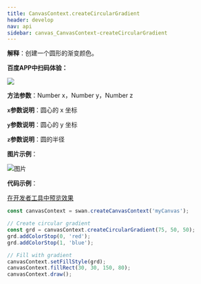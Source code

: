 ```yaml
---
title: CanvasContext.createCircularGradient
header: develop
nav: api
sidebar: canvas_CanvasContext-createCircularGradient
---
```

  

**解释**：创建一个圆形的渐变颜色。

**百度APP中扫码体验：**

<img src="https://b.bdstatic.com/miniapp/assets/images/doc_demo/pages_createCanvasContext.png"  class="demo-qrcode-image" />

**方法参数**：Number x，Number y，Number z

**`x`参数说明**：圆心的 x 坐标

**`y`参数说明**：圆心的 y 坐标

**`z`参数说明**：圆的半径

**图片示例**：

![图片](../../../../img/api/canvas/createCircularGradient.png)

**代码示例**：

<a href="swanide://fragment/44364a5e7710fd57be9c2269dbcba3f11573719980297" title="在开发者工具中预览效果" target="_self">在开发者工具中预览效果</a>

```js
const canvasContext = swan.createCanvasContext('myCanvas');

// Create circular gradient
const grd = canvasContext.createCircularGradient(75, 50, 50);
grd.addColorStop(0, 'red');
grd.addColorStop(1, 'blue');

// Fill with gradient
canvasContext.setFillStyle(grd);
canvasContext.fillRect(30, 30, 150, 80);
canvasContext.draw();
```



